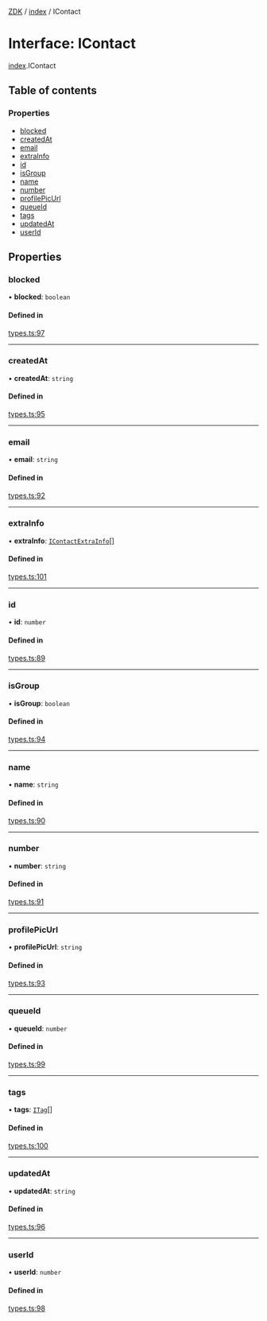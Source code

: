 [ZDK](../README.md) / [index](../modules/index.md) / IContact

# Interface: IContact

[index](../modules/index.md).IContact

## Table of contents

### Properties

- [blocked](index.IContact.md#blocked)
- [createdAt](index.IContact.md#createdat)
- [email](index.IContact.md#email)
- [extraInfo](index.IContact.md#extrainfo)
- [id](index.IContact.md#id)
- [isGroup](index.IContact.md#isgroup)
- [name](index.IContact.md#name)
- [number](index.IContact.md#number)
- [profilePicUrl](index.IContact.md#profilepicurl)
- [queueId](index.IContact.md#queueid)
- [tags](index.IContact.md#tags)
- [updatedAt](index.IContact.md#updatedat)
- [userId](index.IContact.md#userid)

## Properties

### blocked

• **blocked**: `boolean`

#### Defined in

[types.ts:97](https://github.com/innovtech-developers/zdk/blob/e93f80c6da43b38f329b603694abcf30af4f5a5d/src/types.ts#L97)

___

### createdAt

• **createdAt**: `string`

#### Defined in

[types.ts:95](https://github.com/innovtech-developers/zdk/blob/e93f80c6da43b38f329b603694abcf30af4f5a5d/src/types.ts#L95)

___

### email

• **email**: `string`

#### Defined in

[types.ts:92](https://github.com/innovtech-developers/zdk/blob/e93f80c6da43b38f329b603694abcf30af4f5a5d/src/types.ts#L92)

___

### extraInfo

• **extraInfo**: [`IContactExtraInfo`](index.IContactExtraInfo.md)[]

#### Defined in

[types.ts:101](https://github.com/innovtech-developers/zdk/blob/e93f80c6da43b38f329b603694abcf30af4f5a5d/src/types.ts#L101)

___

### id

• **id**: `number`

#### Defined in

[types.ts:89](https://github.com/innovtech-developers/zdk/blob/e93f80c6da43b38f329b603694abcf30af4f5a5d/src/types.ts#L89)

___

### isGroup

• **isGroup**: `boolean`

#### Defined in

[types.ts:94](https://github.com/innovtech-developers/zdk/blob/e93f80c6da43b38f329b603694abcf30af4f5a5d/src/types.ts#L94)

___

### name

• **name**: `string`

#### Defined in

[types.ts:90](https://github.com/innovtech-developers/zdk/blob/e93f80c6da43b38f329b603694abcf30af4f5a5d/src/types.ts#L90)

___

### number

• **number**: `string`

#### Defined in

[types.ts:91](https://github.com/innovtech-developers/zdk/blob/e93f80c6da43b38f329b603694abcf30af4f5a5d/src/types.ts#L91)

___

### profilePicUrl

• **profilePicUrl**: `string`

#### Defined in

[types.ts:93](https://github.com/innovtech-developers/zdk/blob/e93f80c6da43b38f329b603694abcf30af4f5a5d/src/types.ts#L93)

___

### queueId

• **queueId**: `number`

#### Defined in

[types.ts:99](https://github.com/innovtech-developers/zdk/blob/e93f80c6da43b38f329b603694abcf30af4f5a5d/src/types.ts#L99)

___

### tags

• **tags**: [`ITag`](index.ITag.md)[]

#### Defined in

[types.ts:100](https://github.com/innovtech-developers/zdk/blob/e93f80c6da43b38f329b603694abcf30af4f5a5d/src/types.ts#L100)

___

### updatedAt

• **updatedAt**: `string`

#### Defined in

[types.ts:96](https://github.com/innovtech-developers/zdk/blob/e93f80c6da43b38f329b603694abcf30af4f5a5d/src/types.ts#L96)

___

### userId

• **userId**: `number`

#### Defined in

[types.ts:98](https://github.com/innovtech-developers/zdk/blob/e93f80c6da43b38f329b603694abcf30af4f5a5d/src/types.ts#L98)
